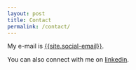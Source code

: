 ```yaml
---
layout: post
title: Contact
permalink: /contact/
---
```


My e-mail is [{{site.social-email}}](mailto:{{site.social-email}}).

You can also connect with me on [linkedin](https://www.linkedin.com/in/mishra-amish/).